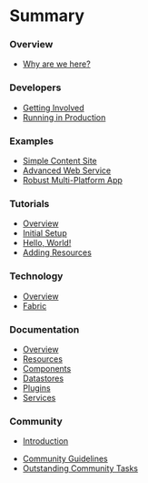 # Summary

### Overview
- [Why are we here?][why-are-we-here]

### Developers
- [Getting Involved](source/developers/getting-involved.md)
- [Running in Production](source/snippets/production.md)

### Examples
- [Simple Content Site](source/examples/content.md)
- [Advanced Web Service](source/examples/infrastructure.md)
- [Robust Multi-Platform App](source/examples/robust.md)

### Tutorials
- [Overview](source/tutorials/index.md)
- [Initial Setup](source/tutorials/initial-setup.md)
- [Hello, World!](source/tutorials/hello-world.md)
- [Adding Resources](source/tutorials/adding-resources.md)

### Technology
- [Overview][fabric-overview]
- [Fabric][fabric-protocol]

### Documentation
- [Overview](docs/index.md)
- [Resources](docs/resources.md)
- [Components](source/snippets/components.md)
- [Datastores](docs/datastores.md)
- [Plugins](docs/plugins.md)
- [Services](docs/services.md)

### Community
* [Introduction](source/snippets/introduction.md)
- [Community Guidelines][community-guidelines]
- [Outstanding Community Tasks][outstanding-tasks]

[chat]: https://chat.maki.io/
[slack]: https://www.youtube.com/watch?v=W8_tGC8pNvI
[slack-apps]: https://slack.com/downloads
[why-are-we-here]: source/snippets/why-are-we-here.md
[maki-vs-fabric]: https://maki-dev.slack.com/files/chrisinajar/F16EBB88K/Elevator_Speach
[fabric-overview]: source/snippets/fabric-overview.md
[fabric-protocol]: https://maki-dev.slack.com/files/martindale/F170LP2HL/fabric_protocol_specification.md
[community-guidelines]: https://maki-dev.slack.com/files/martindale/F1565BS5P/Community_Guidelines.md
[outstanding-tasks]: https://maki-dev.slack.com/files/martindale/F1ARP5JKV/Outstanding_Community_Tasks
[maki-remote]: https://github.com/martindale/maki-remote
[maki-auth-flex]: https://github.com/martindale/maki-auth-flex
[waffle]: https://waffle.io/martindale/maki
[snarl]: https://github.com/martindale/snarl

[#product]: https://maki.io/topics/product
[#community]: https://maki.io/topics/community
[#projects]: https://maki.io/topics/projects
[#meta]: https://maki.io/topics/meta 
[#hacking]: https://maki.io/topics/hacking 
[#development]: https://maki.io/topics/development 
[#meetups]: https://maki.io/topics/meetups 
[#beer]: https://maki.io/topics/beer 
